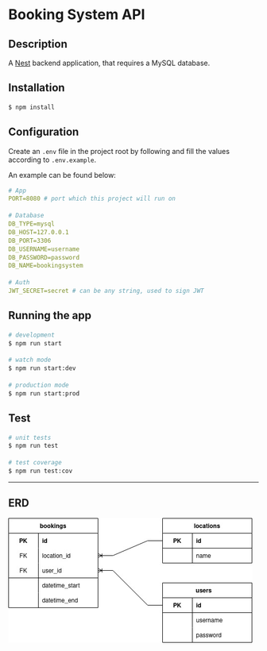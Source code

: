 # Booking System API
## Description

A [Nest](https://github.com/nestjs/nest) backend application, that requires a MySQL database.


## Installation

```bash
$ npm install
```

## Configuration

Create an `.env` file in the project root by following and fill the values according to `.env.example`. 

An example can be found below:

```yml
# App
PORT=8080 # port which this project will run on

# Database 
DB_TYPE=mysql
DB_HOST=127.0.0.1
DB_PORT=3306
DB_USERNAME=username
DB_PASSWORD=password
DB_NAME=bookingsystem

# Auth
JWT_SECRET=secret # can be any string, used to sign JWT

```

## Running the app

```bash
# development
$ npm run start

# watch mode
$ npm run start:dev

# production mode
$ npm run start:prod
```


## Test

```bash
# unit tests
$ npm run test

# test coverage
$ npm run test:cov
```

----

## ERD
![Booking System ERD](./assets/booking_system.jpg)



